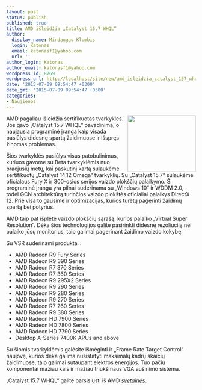 ```yaml
---
layout: post
status: publish
published: true
title: AMD išleidžia „Catalyst 15.7 WHQL“
author:
  display_name: Mindaugas Klumbis
  login: Katonas
  email: katonasf1@yahoo.com
  url: ''
author_login: Katonas
author_email: katonasf1@yahoo.com
wordpress_id: 8769
wordpress_url: http://localhost/site/new/amd_isleidzia_catalyst_157_whql/
date: '2015-07-09 09:54:47 +0300'
date_gmt: '2015-07-09 09:54:47 +0300'
categories:
- Naujienos
---
```

<p>
	<img alt="" src="http://technews.lt/userfiles/amd radeon.PNG" style="width: 181px; height: 150px; float: right;" />AMD pagaliau i&scaron;leidžia sertifikuotas tvarkykles. Jos gavo &bdquo;Catalyst 15.7 WHQL&ldquo; pavadinimą, o naujausia programinė įranga kaip visada pasiūlys didesnę spartą žaidimuose ir i&scaron;spręs žinomas problemas.</p>
<p>
	&Scaron;ios tvarkyklės pasiūlys visus patobulinimus, kuriuos gavome su Beta tvarkyklėmis nuo praėjusių metų, kai paskutinį kartą sulaukėme sertifikuotų &bdquo;Catalyst 14.12 Omega&ldquo; tvarkyklių. Su &bdquo;Catalyst 15.7&ldquo; sulaukėme oficialaus Fury X ir 300-osios serijos vaizdo plok&scaron;čių palaikymo. &Scaron;i programinė įranga yra pilnai suderinama su &bdquo;Windows 10&ldquo; ir WDDM 2.0, todėl GCN architektūrą turinčios vaizdo plok&scaron;tės oficialiai palaikys DirectX 12. Prie visa to gausime ir optimizacijas, kurios turėtų pagerinti žaidimų spartą bei potyrius.</p>
<p>
	AMD taip pat i&scaron;plėtė vaizdo plok&scaron;čių sąra&scaron;ą, kurios palaiko &bdquo;Virtual Super Resolution&ldquo;. Dėka &scaron;ios technologijos galite pasirinkti didesnę rezoliuciją nei palaiko jūsų monitorius, taip galimai pagerinant žaidimo vaizdo kokybę.</p>
<p>
	Su VSR suderinami produktai :</p>
<ul>
<li>
		AMD Radeon R9 Fury Series</li>
<li>
		AMD Radeon R9 390 Series</li>
<li>
		AMD Radeon R7 370 Series</li>
<li>
		AMD Radeon R7 360 Series</li>
<li>
		AMD Radeon R9 295X2 Series</li>
<li>
		AMD Radeon R9 290 Series</li>
<li>
		AMD Radeon R9 280 Series</li>
<li>
		AMD Radeon R9 270 Series</li>
<li>
		AMD Radeon R7 260 Series</li>
<li>
		AMD Radeon R9 380 Series</li>
<li>
		AMD Radeon HD 7900 Series</li>
<li>
		AMD Radeon HD 7800 Series</li>
<li>
		AMD Radeon HD 7790 Series</li>
<li>
		Desktop A-Series 7400K APUs and above</li>
</ul>
<p>
	Su &scaron;iomis tvarkyklėmis galėsite i&scaron;mėginti ir &bdquo;Frame Rate Target Control&ldquo; naujovę, kurios dėka galima nusistatyti maksimalų kadrų skaičių žaidimuose, taip galimai sutaupant elektros energijos. Tuo pačiu komponentai mažiau kais ir mažiau triuk&scaron;maus VGA au&scaron;inimo sistema.</p>
<p>
	&bdquo;Catalyst 15.7 WHQL&ldquo; galite parsisiųsti i&scaron; AMD <em><a href="http://support.amd.com/en-us">svetainės</a></em>.</p>
